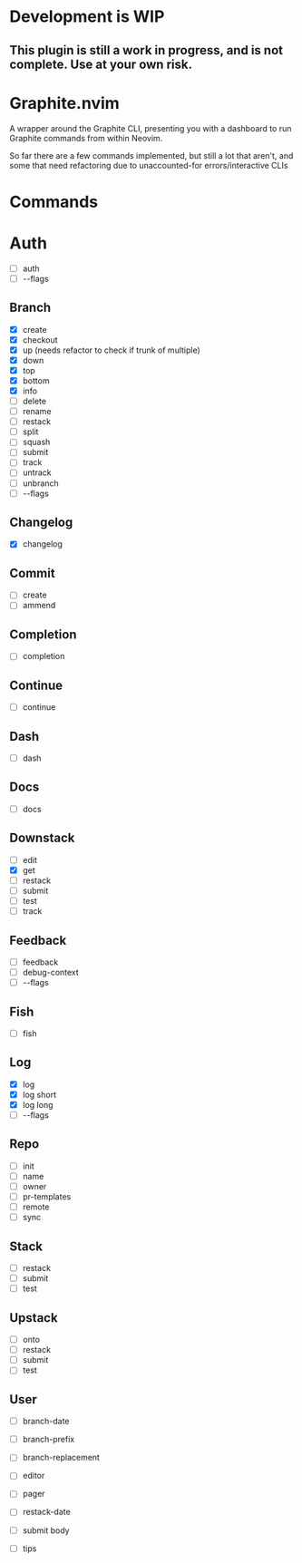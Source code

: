 # Development is WIP

## This plugin is still a work in progress, and is not complete. Use at your own risk.

# Graphite.nvim

A wrapper around the Graphite CLI, presenting you with a dashboard to run Graphite commands from within Neovim.

So far there are a few commands implemented, but still a lot that aren't, and some that need refactoring due to unaccounted-for errors/interactive CLIs

# Commands

# Auth
- [ ] auth
- [ ] --flags

## Branch
- [x] create
- [x] checkout
- [x] up (needs refactor to check if trunk of multiple)
- [x] down
- [x] top
- [x] bottom
- [x] info
- [ ] delete
- [ ] rename
- [ ] restack
- [ ] split
- [ ] squash
- [ ] submit
- [ ] track
- [ ] untrack
- [ ] unbranch
- [ ] --flags

## Changelog
- [x] changelog

## Commit
- [ ] create
- [ ] ammend

## Completion
- [ ] completion

## Continue
- [ ] continue

## Dash
- [ ] dash

## Docs
- [ ] docs

## Downstack
- [ ] edit
- [x] get
- [ ] restack
- [ ] submit
- [ ] test
- [ ] track

## Feedback
- [ ] feedback
- [ ] debug-context
- [ ] --flags

## Fish
- [ ] fish

## Log
- [x] log
- [x] log short
- [x] log long
- [ ] --flags

## Repo
- [ ] init
- [ ] name
- [ ] owner
- [ ] pr-templates
- [ ] remote
- [ ] sync

## Stack
- [ ] restack
- [ ] submit
- [ ] test

## Upstack
- [ ] onto
- [ ] restack
- [ ] submit
- [ ] test

## User
- [ ] branch-date
- [ ] branch-prefix
- [ ] branch-replacement
- [ ] editor
- [ ] pager
- [ ] restack-date
- [ ] submit body
- [ ] tips

